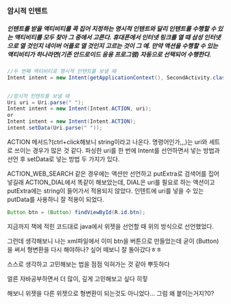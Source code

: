 ### 암시적 인텐트

##### 인텐트를 받을 액티비티를 콕 집어 지정하는 명시적 인텐트와 달리 인텐트를 수행할 수 있는 액티비티를 모두 찾아 그 중에서 고른다. 휴대폰에서 인터넷 링크를 열 때 삼성 인터넷으로 열 것인지 네이버 어플로 열 것인지 고르는 것이 그 예. 만약 액션을 수행할 수 있는 액티비티가 하나라면(기존 안드로이드 응용 프로그램) 자동으로 선택되어 수행한다.

```java
//두 번째 액티비티로 명시적 인텐트를 보낼 때
Intent intent = new Intent(getApplicationContext(), SecondActivity.class);


//암시적 인텐트를 보낼 때
Uri uri = Uri.parse(" ");
Intent intent = new Intent(Intent.ACTION, uri);
or
Intent intent = new Intent(Intent.ACTION);
intent.setData(Uri.parse(" "));
```

ACTION 메서드?(ctrl+click해보니 string이라고 나온다. 명령어인가,,,)는 uri와 세트로 쓰이는 경우가 많은 것 같다. 파싱한 uri를 한 번에 Intent를 선언하면서 넣는 방법과 선언 후 setData로 넣는 방법 두 가지가 있다.

ACTION_WEB_SEARCH 같은 경우에는 액션만 선언하고 putExtra로 검색어를 집어넣길래 ACTION_DIAL에서 똑같이 해보았는데, DIAL은 uri를 필요로 하는 액션이고 putExtra에는 string이 들어가서 적용되지 않았다. 인텐트에 uri를 넣을 수 있는 putData를 사용하니 잘 적용이 되었다.

```java
Button btn = (Button) findViewById(R.id.btn);
```

지금까지 책에 적힌 코드대로 java에서 위젯을 선언할 때 위의 방식으로 선언했었다.

그런데 생각해보니 나는 xml파일에서 이미 btn을 버튼으로 만들었는데 굳이 (Button)을 써서 형변환을 다시 해야하나? 싶어 떼보니 잘 돌아갔다ㅎㅎ

스스로 생각하고 고민해보는 법을 점점 익혀가는 것 같아 뿌듯하다

얼른 자바공부하면서 더 많이, 깊게 고민해보고 싶다 히힣

해보니 위젯을 다른 위젯으로 형변환이 되는것도 아니었다... 그럼 왜 붙이는거지?0?
